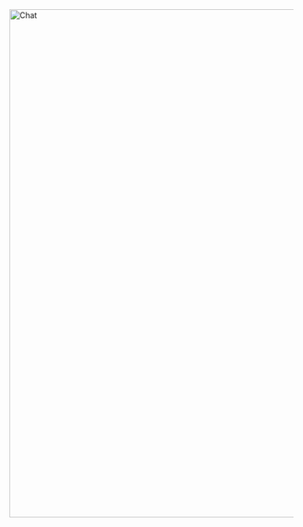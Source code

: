 <img width="901" alt="Chat" src="https://user-images.githubusercontent.com/48534100/58970637-d0819a00-8787-11e9-891c-20935e7d7a90.png">
